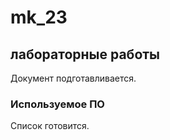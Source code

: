 # mk_23

## лабораторные работы

Документ подготавливается.

### Используемое ПО

Список готовится.
